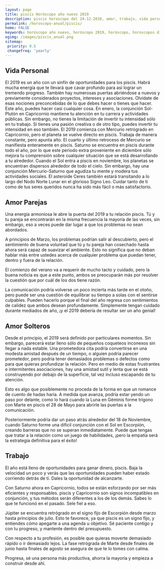```yaml
---
layout: page
title: piscis Horóscopo año nuevo 2019 
description: piscis horoscopo del 24-12-2018, amor, trabajo, vida personal. Todas las predicciones para piscis gratis. Disfruta este año nuevo.
permalink: /horoscopo-anual/piscis/
home: FALSE
keywords: horóscopo año nuevo, horóscopo 2019, horóscopo, horoscopos diarios gratis del dia de hoy, horóscopo diario gratis,horóscopo ano nuevo 2019, horóscopo esperanza gracia, horoscopo piscis 2019, horoscop, horóscopos gratis, horoscopo piscis, horoscopo piscis 2019 gratis, Tarot, Astrologia, Zodíaco, piscis, horoscopo gratis,tarot en femenino,videncia gratuita,horoscopos gratuitos,horóscopos, astrologia,videncia gratis
ogimg: /images/piscis_anual.png
sitemap:
 priority: 0.5
 changefreq: 'yearly'
---
```




## Vida Personal

El 2019 es un año con un sinfín de oportunidades para los piscis. Habrá mucha energía que te llevará que cavar profundo para así lograr un tremendo progreso.
También hay numerosas puertas abriéndose a nuevos y previamente considerados proyectos, intereses y asociaciones. Olvídate de esas nociones preconcebidas de lo que debes hacer o tienes que hacer. Este año, puedes hacer casi cualquier cosa.
En enero, la conjunción Sol-Plutón en Capricornio mantiene tu atención en tu carrera y actividades públicas. Sin embargo, no tienes la limitación de invertir tu intensidad sólo en tu trabajo. Si tienes una pasión creativa o de otro tipo, puedes invertir tu intensidad en eso también.
El 2019 comienza con Mercurio retrógrado en Capricornio, pero el planeta se vuelve directo en piscis. Trabaja de manera constante, pero apunta alto. El cuarto y último retroceso de Mercurio se manifiesta enteramente en piscis. Saturno se encuentra en piscis durante todo el año, por lo que este periodo extra proveniente en diciembre sólo mejora tu comprensión sobre cualquier situación que se está desarrollando a tu alrededor.
Cuando el Sol entra a piscis en noviembre, los planetas se encuentran dispersos alrededor de todo el cielo. Sin embargo, hay una conjunción Mercurio-Saturno que agudiza tu mente y modera tus actividades sociales.
El asteroide Ceres también estará transitando a lo largo del Nodo Norte Lunar en el glorioso Signo Leo. Cuidar tanto de ti como de tus seres queridos nunca ha sido más fácil o más satisfactorio.

## Amor Parejas

Una energía armoniosa le abre la puerta del 2019 a tu relación piscis. Tú y tu pareja se encontrarán en la misma frecuencia la mayoría de las veces, sin embargo, eso a veces puede dar lugar a que los problemas no sean abordados.


A principios de Marzo, los problemas podrían salir al descubierto, pero el sentimiento de buena voluntad que tú y tu pareja han cosechado hasta ahora será capaz de suavizar el ambiente. Esto no significa que no deban hablar más entre ustedes acerca de cualquier problema que puedan tener, dentro y fuera de la relación.


El comienzo del verano va a requerir de mucho tacto y cuidado, pero la buena noticia es que a este punto, ambos se preocuparán más por resolver la cuestión que por cuál de los dos tiene razón.


La comunicación podría volverse un poco incierta más tarde en el otoño, pero puede ser una cuestión de equilibrar su tiempo a solas con el sentirse culpables. Pueden hacerlo porque el final del año regresa con sentimientos de calidez que ambos desean profundamente. Simplemente tengan cuidado durante mediados de año, ¡y el 2019 debería de resultar ser un año genial!


## Amor Solteros

Desde el principio, el 2019 será definido por particulares momentos. Sin embargo, parecerá estar lleno sólo de pequeños coqueteos inconexos sin llegar a nada estable. Una prometedora cita podría convertirse en una modesta amistad después de un tiempo, o alguien podría parecer prometedor, pero podría tener demasiados problemas o defectos como para que quieras profundizar la relación. Pero en medio de estas frustrantes e intermitentes asociaciones, hay una amistad sutil y lenta que se está construyendo por debajo de la superficie, tal vez incluso escapando de tu atención.


Esto es algo que posiblemente no proceda de la forma en que un romance de cuento de hadas haría. A medida que avanza, podría estar yendo un paso por delante, como lo hará cuando la Luna en Géminis forme trígono con Marte en piscis el 28 de Mayo para abrirle las puertas a la comunicación.


Posteriormente podría dar un paso atrás alrededor del 18 de Noviembre, cuando Saturno forme una difícil conjunción con el Sol en Escorpión, creando barreras que no se superan inmediatamente. Puede que tengas que tratar a la relación como un juego de habilidades, ¡pero la empatía será la estrategia definitiva para el éxito!


## Trabajo

El año está lleno de oportunidades para ganar dinero, piscis. Baja la velocidad un poco y verás que las oportunidades pueden haber estado corriendo detrás de ti. Dales la oportunidad de alcanzarte. 


Con Saturno ahora en Capricornio, todos se están esforzando por ser más eficientes y responsables. piscis y Capricornio son signos incompatibles en conjunción, y tus métodos serán diferentes a los de los demás. Sabes lo que te funcionó en el pasado. Sele fiel a eso.


Júpiter se encuentra retrógrado en el signo fijo de Escorpión desde marzo hasta principios de julio. Esto te favorece, ya que piscis es un signo fijo, y entiendes cómo apegarte a una agenda u objetivo. Sé paciente contigo y con tu progreso, y mantente dentro del presupuesto.


Con respecto a tu profesión, es posible que quieras moverte demasiado rápido o ir demasiado lejos. La fase retrógrada de Marte desde finales de junio hasta finales de agosto se asegura de que te lo tomes con calma. 


Progresa, sé una persona más productiva, ahorra la mayoría y empieza a construir desde ahí.
